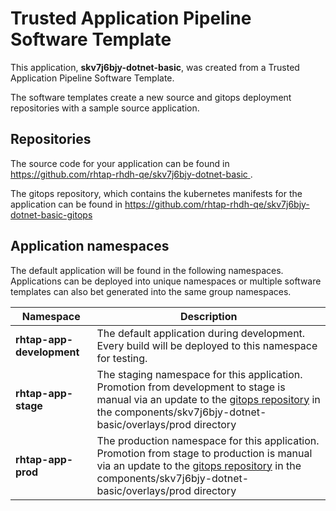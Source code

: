 # Trusted Application Pipeline Software Template

This application, **skv7j6bjy-dotnet-basic**, was created from a Trusted Application Pipeline Software Template.

The software templates create a new source and gitops deployment repositories with a sample source application. 

## Repositories

The source code for your application can be found in [https://github.com/rhtap-rhdh-qe/skv7j6bjy-dotnet-basic ](https://github.com/rhtap-rhdh-qe/skv7j6bjy-dotnet-basic ).
 
The gitops repository, which contains the kubernetes manifests for the application can be found in 
[https://github.com/rhtap-rhdh-qe/skv7j6bjy-dotnet-basic-gitops ](https://github.com/rhtap-rhdh-qe/skv7j6bjy-dotnet-basic-gitops ) 

## Application namespaces 

The default application will be found in the following namespaces. Applications can be deployed into unique namespaces or multiple software templates can also bet generated into the same group namespaces.  

|  Namespace   |  Description   |  
| -------- | -------- |   
| **rhtap-app-development** | The default application during development. Every build will be deployed to this namespace for testing. | 
| **rhtap-app-stage** | The staging namespace for this application. Promotion from development to stage is manual via an update to the [gitops repository](https://github.com/rhtap-rhdh-qe/skv7j6bjy-dotnet-basic-gitops ) in the components/skv7j6bjy-dotnet-basic/overlays/prod directory |  
| **rhtap-app-prod** | The production namespace for this application. Promotion from stage to production is manual via an update to the [gitops repository](https://github.com/rhtap-rhdh-qe/skv7j6bjy-dotnet-basic-gitops ) in the components/skv7j6bjy-dotnet-basic/overlays/prod directory | 